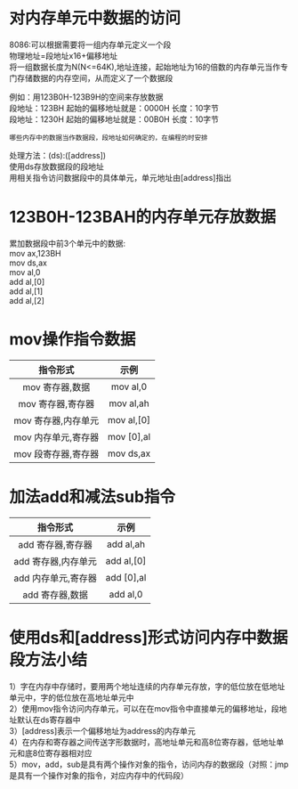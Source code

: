 # 对内存单元中数据的访问

8086:可以根据需要将一组内存单元定义一个段  
物理地址=段地址x16+偏移地址  
将一组数据长度为N(N<=64K),地址连接，起始地址为16的倍数的内存单元当作专门存储数据的内存空间，从而定义了一个数据段

例如：用123B0H-123B9H的空间来存放数据  
段地址：123BH 起始的偏移地址就是：0000H 长度：10字节  
段地址：1230H 起始的偏移地址就是：00B0H 长度：10字节

`哪些内存中的数据当作数据段，段地址如何确定的，在编程的时安排`

处理方法：(ds):([address])  
使用ds存放数据段的段地址  
用相关指令访问数据段中的具体单元，单元地址由[address]指出

# 123B0H-123BAH的内存单元存放数据

累加数据段中前3个单元中的数据:  
mov ax,123BH  
mov ds,ax  
mov al,0  
add al,[0]  
add al,[1]  
add al,[2]

# mov操作指令数据

|     指令形式     |     示例     |
|:------------:|:----------:|
|  mov 寄存器,数据  |  mov al,0  |
| mov 寄存器,寄存器  | mov al,ah  |
| mov 寄存器,内存单元 | mov al,[0] |
| mov 内存单元,寄存器 | mov [0],al |
| mov 段寄存器,寄存器 | mov ds,ax  |

# 加法add和减法sub指令

|     指令形式     |     示例     |
|:------------:|:----------:|
| add 寄存器,寄存器  | add al,ah  |
| add 寄存器,内存单元 | add al,[0] |
| add 内存单元,寄存器 | add [0],al |
|  add 寄存器,数据  |  add al,0  |

# 使用ds和[address]形式访问内存中数据段方法小结

1）字在内存中存储时，要用两个地址连续的内存单元存放，字的低位放在低地址单元中，字的低位放在高地址单元中  
2）使用mov指令访问内存单元，可以在在mov指令中直接单元的偏移地址，段地址默认在ds寄存器中  
3）[address]表示一个偏移地址为address的内存单元  
4）在内存和寄存器之间传送字形数据时，高地址单元和高8位寄存器，低地址单元和底8位寄存器相对应  
5）mov，add，sub是具有两个操作对象的指令，访问内存的数据段（对照：jmp是具有一个操作对象的指令，对应内存中的代码段）  

